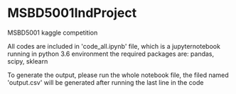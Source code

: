 # MSBD5001IndProject
MSBD5001 kaggle competition

All codes are included in 'code_all.ipynb' file, which is a jupyternotebook running in python 3.6 environment
the required packages are: pandas, scipy, sklearn

To generate the output, please run the whole notebook file, the filed named 'output.csv' will be generated after running the last line in the code
